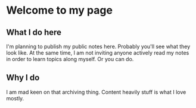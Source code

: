 # Welcome to my page

## What I do here

I'm planning to publish my public notes here. Probably you'll see what they look like. At the same time, I am not inviting anyone actively read my notes in order to learn topics along myself. Or you can do.

## Why I do

I am mad keen on that archiving thing. Content heavily stuff is what I love mostly. 
